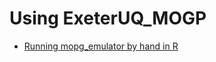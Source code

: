 Using ExeterUQ\_MOGP
====================

-   [Running mopg\_emulator by hand in R](/mogp_emulator_demo)
